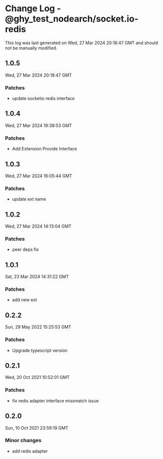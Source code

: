# Change Log - @ghy_test_nodearch/socket.io-redis

This log was last generated on Wed, 27 Mar 2024 20:18:47 GMT and should not be manually modified.

## 1.0.5
Wed, 27 Mar 2024 20:18:47 GMT

### Patches

- update socketio redis interface

## 1.0.4
Wed, 27 Mar 2024 19:38:53 GMT

### Patches

- Add Extension Provide Interface

## 1.0.3
Wed, 27 Mar 2024 16:05:44 GMT

### Patches

- update ext name

## 1.0.2
Wed, 27 Mar 2024 14:13:04 GMT

### Patches

-  peer deps fix

## 1.0.1
Sat, 23 Mar 2024 14:31:22 GMT

### Patches

- add new ext

## 0.2.2
Sun, 29 May 2022 15:25:53 GMT

### Patches

- Upgrade typescript version

## 0.2.1
Wed, 20 Oct 2021 10:52:01 GMT

### Patches

- fix redis adapter interface missmatch issue

## 0.2.0
Sun, 10 Oct 2021 23:59:19 GMT

### Minor changes

- add redis adapter

